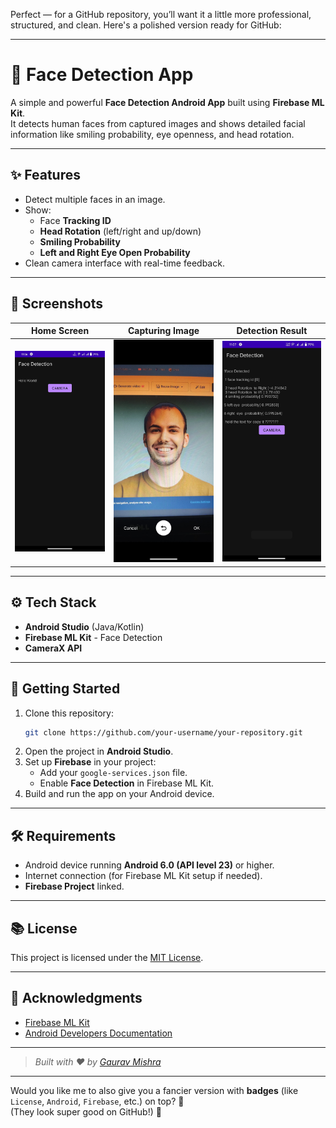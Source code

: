Perfect — for a GitHub repository, you’ll want it a little more professional, structured, and clean. Here's a polished version ready for GitHub:

---

# 🎯 Face Detection App

A simple and powerful **Face Detection Android App** built using **Firebase ML Kit**.  
It detects human faces from captured images and shows detailed facial information like smiling probability, eye openness, and head rotation.

---

## ✨ Features
- Detect multiple faces in an image.
- Show:
  - Face **Tracking ID**
  - **Head Rotation** (left/right and up/down)
  - **Smiling Probability**
  - **Left and Right Eye Open Probability**
- Clean camera interface with real-time feedback.

---

## 📸 Screenshots

| Home Screen | Capturing Image | Detection Result |
|:-----------:|:----------------:|:----------------:|
| ![Home](screenshots/1st.jpg) | ![Camera](screenshots/2nd.jpg) | ![Result](screenshots/3rd.jpg) |

---

## ⚙️ Tech Stack
- **Android Studio** (Java/Kotlin)
- **Firebase ML Kit** - Face Detection
- **CameraX API**

---

## 🚀 Getting Started

1. Clone this repository:
   ```bash
   git clone https://github.com/your-username/your-repository.git
   ```
2. Open the project in **Android Studio**.
3. Set up **Firebase** in your project:
   - Add your `google-services.json` file.
   - Enable **Face Detection** in Firebase ML Kit.
4. Build and run the app on your Android device.

---

## 🛠️ Requirements
- Android device running **Android 6.0 (API level 23)** or higher.
- Internet connection (for Firebase ML Kit setup if needed).
- **Firebase Project** linked.

---

## 📚 License
This project is licensed under the [MIT License](LICENSE).

---

## 🙌 Acknowledgments
- [Firebase ML Kit](https://firebase.google.com/docs/ml)
- [Android Developers Documentation](https://developer.android.com/docs)

---

> *Built with ❤️ by [Gaurav Mishra](https://github.com/Gauravmishra01)*

---

Would you like me to also give you a fancier version with **badges** (like `License`, `Android`, `Firebase`, etc.) on top? 🚀  
(They look super good on GitHub!) 🎨
